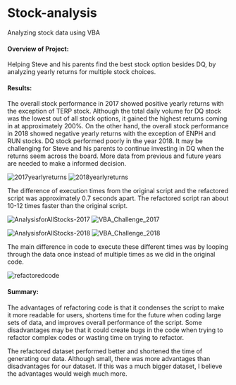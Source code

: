 # Stock-analysis
Analyzing stock data using VBA

#### Overview of Project: 
Helping Steve and his parents find the best stock option besides DQ, by analyzing yearly returns for multiple stock choices.

#### Results:
The overall stock performance in 2017 showed positive yearly returns
with the exception of TERP stock. Although the total daily volume
for DQ stock was the lowest out of all stock options, it gained the 
highest returns coming in at approximately 200%. On the other hand,
the overall stock performance in 2018 showed negative yearly returns
with the exception of ENPH and RUN stocks. DQ stock performed poorly 
in the year 2018. It may be challenging for Steve and his parents to
continue investing in DQ when the returns seem across the board. 
More data from previous and future years are needed to make a informed 
decision. 

![2017yearlyreturns](https://user-images.githubusercontent.com/96352427/149640327-b161d3f8-3ee7-44eb-ab79-c2854a66a7e8.PNG)
![2018yearlyreturns](https://user-images.githubusercontent.com/96352427/149640370-1541ac06-1b1b-46b0-8496-16f9bbb3cef1.PNG)

The difference of execution times from the original script 
and the refactored script was approximately 0.7 seconds apart.
The refactored script ran about 10-12 times faster than the 
original script. 

![AnalysisforAllStocks-2017](https://user-images.githubusercontent.com/96352427/149640387-bb489898-f8ab-4df3-be54-ccc122e80aeb.PNG)
![VBA_Challenge_2017](https://user-images.githubusercontent.com/96352427/149640412-29efb342-1c17-4393-b7c1-673345fda12b.PNG)

![AnalysisforAllStocks-2018](https://user-images.githubusercontent.com/96352427/149640399-59fad4ad-a521-4547-a714-3a87953c1ac0.PNG)
![VBA_Challenge_2018](https://user-images.githubusercontent.com/96352427/149640422-9cc54644-5828-47cb-bd6a-976f572fb771.PNG)

The main difference in code to execute these different 
times was by looping through the data once instead of multiple
times as we did in the original code.

![refactoredcode](https://user-images.githubusercontent.com/96352427/149641237-3327ce03-6191-4fd7-9f29-ef4eade57817.PNG)

#### Summary:
The advantages of refactoring code is that it condenses 
the script to make it more readable for users, shortens time
for the future when coding large sets of data, and improves 
overall performance of the script. Some disadvantages may be 
that it could create bugs in the code when trying to refactor
complex codes or wasting time on trying to refactor. 

The refactored dataset performed better and shortened the 
time of generating our data. Although small, there was more 
advantages than disadvantages for our dataset. If this was a 
much bigger dataset, I believe the advantages would weigh
much more. 
